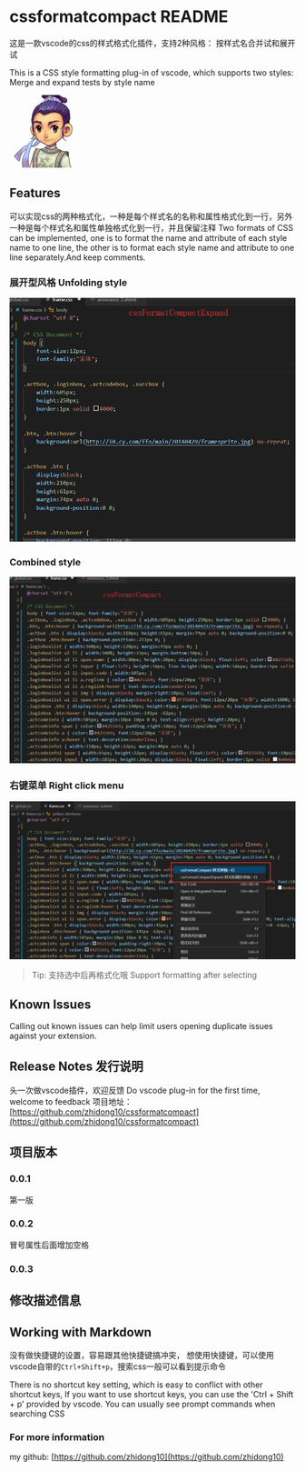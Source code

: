 # cssformatcompact README
这是一款vscode的css的样式格式化插件，支持2种风格：
按样式名合并试和展开试

This is a CSS style formatting plug-in of vscode, which supports two styles:
Merge and expand tests by style name

![Features](https://raw.githubusercontent.com/zhidong10/cssformatcompact/master/img/icon.jpg)

## Features

可以实现css的两种格式化，一种是每个样式名的名称和属性格式化到一行，另外一种是每个样式名和属性单独格式化到一行，并且保留注释
Two formats of CSS can be implemented, one is to format the name and attribute of each style name to one line, the other is to format each style name and attribute to one line separately.And keep comments.
### 展开型风格 Unfolding style
![Features](https://raw.githubusercontent.com/zhidong10/cssformatcompact/master/img/exp1.png)
### Combined style
![Features](https://raw.githubusercontent.com/zhidong10/cssformatcompact/master/img/exp2.png)
### 右键菜单 Right click menu
![Features](https://raw.githubusercontent.com/zhidong10/cssformatcompact/master/img/exp3.png)
> Tip: 支持选中后再格式化哦 Support formatting after selecting


## Known Issues

Calling out known issues can help limit users opening duplicate issues against your extension.

## Release Notes 发行说明
头一次做vscode插件，欢迎反馈
Do vscode plug-in for the first time, welcome to feedback
项目地址：
[https://github.com/zhidong10/cssformatcompact](https://github.com/zhidong10/cssformatcompact)

## 项目版本
### 0.0.1
第一版
### 0.0.2
冒号属性后面增加空格
### 0.0.3
修改描述信息
-----------------------------------------------------------------------------------------------------------

## Working with Markdown
没有做快捷键的设置，容易跟其他快捷键搞冲突，
想使用快捷键，可以使用vscode自带的`Ctrl+Shift+p`，搜索css一般可以看到提示命令


There is no shortcut key setting, which is easy to conflict with other shortcut keys,
If you want to use shortcut keys, you can use the 'Ctrl + Shift + p' provided by vscode. You can usually see prompt commands when searching CSS

### For more information
my github:
[https://github.com/zhidong10](https://github.com/zhidong10)
